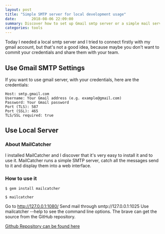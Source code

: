 ```yaml
---
layout: post
title: "Simple SMTP server for local development usage"
date:       2018-08-06 22:09:00
summary: Discover how to set up Gmail smtp server or a simple mail server for local development. 
categories: tools
---
```


Today I needed a local smtp server and I tried to connect firstly with my gmail account, but that's not a good idea, because maybe you don't want to commit your credentials and share them with your team. 

## Use Gmail SMTP Settings

If you want to use gmail server, with your credentials, here are the credentials:

```
Host: smtp.gmail.com
Username: Your Gmail address (e.g. example@gmail.com)
Password: Your Gmail password
Port (TLS): 587
Port (SSL): 465
TLS/SSL required: true
```

## Use Local Server

### About MailCatcher

I installed MailCatcher and I discover that it's very easy to install it and to use it. MailCatcher runs a simple SMTP server, catch all the messages send to it and display them into a web interface.

### How to use it

`$ gem install mailcatcher`

`$ mailcatcher`

Go to http://127.0.0.1:1080/
Send mail through smtp://127.0.0.1:1025
Use mailcatcher --help to see the command line options. The brave can get the source from the GitHub repository.

[Github Repository can be found here](https://github.com/sj26/mailcatcher)

